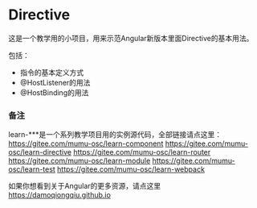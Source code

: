 # Directive
这是一个教学用的小项目，用来示范Angular新版本里面Directive的基本用法。

包括：
- 指令的基本定义方式
- @HostListener的用法
- @HostBinding的用法

### 备注
learn-***是一个系列教学项目用的实例源代码，全部链接请点这里：
https://gitee.com/mumu-osc/learn-component
https://gitee.com/mumu-osc/learn-directive
https://gitee.com/mumu-osc/learn-router
https://gitee.com/mumu-osc/learn-module
https://gitee.com/mumu-osc/learn-test
https://gitee.com/mumu-osc/learn-webpack

如果你想看到关于Angular的更多资源，请点这里
https://damoqiongqiu.github.io